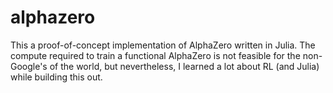 # alphazero

This a proof-of-concept implementation of AlphaZero written in Julia. The compute required to train a functional AlphaZero is not feasible for the non-Google's of the world, but nevertheless, I learned a lot about RL (and Julia) while building this out.
